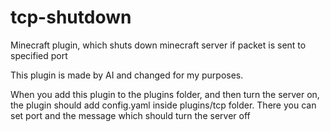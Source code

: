 # tcp-shutdown
 Minecraft plugin, which shuts down minecraft server if packet is sent to specified port

This plugin is made by AI and changed for my purposes.

When you add this plugin to the plugins folder, and then turn the server on, the plugin should add config.yaml inside plugins/tcp folder. There you can set port and the message which should turn the server off